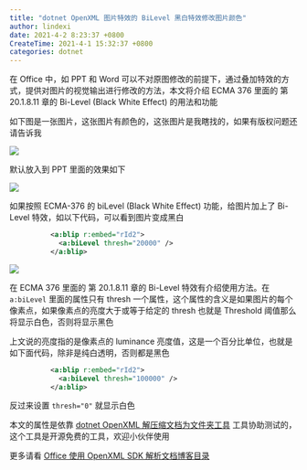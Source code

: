 ```yaml
---
title: "dotnet OpenXML 图片特效的 BiLevel 黑白特效修改图片颜色"
author: lindexi
date: 2021-4-2 8:23:37 +0800
CreateTime: 2021-4-1 15:32:37 +0800
categories: dotnet
---
```


在 Office 中，如 PPT 和 Word 可以不对原图修改的前提下，通过叠加特效的方式，提供对图片的视觉输出进行修改的方法，本文将介绍 ECMA 376 里面的 第 20.1.8.11 章的 Bi-Level (Black White Effect) 的用法和功能

<!--more-->


<!-- 发布 -->

如下图是一张图片，这张图片有颜色的，这张图片是我瞎找的，如果有版权问题还请告诉我

<!-- ![](image/dotnet OpenXML 图片的 Color Change Effect 特效修改图片颜色/dotnet OpenXML 图片的 Color Change Effect 特效修改图片颜色0.png) -->

![](http://image.acmx.xyz/lindexi%2F2021411457348467.jpg)

默认放入到 PPT 里面的效果如下

<!-- ![](image/dotnet OpenXML 图片的 Color Change Effect 特效修改图片颜色/dotnet OpenXML 图片的 Color Change Effect 特效修改图片颜色1.png) -->

![](http://image.acmx.xyz/lindexi%2F2021411458198277.jpg)

如果按照 ECMA-376 的 biLevel (Black White Effect) 功能，给图片加上了 Bi-Level 特效，如以下代码，可以看到图片变成黑白

```xml
          <a:blip r:embed="rId2">
            <a:biLevel thresh="20000" />
          </a:blip>
```

<!-- ![](image/dotnet OpenXML 图片特效的 BiLevel 黑白特效修改图片颜色/dotnet OpenXML 图片特效的 BiLevel 黑白特效修改图片颜色0.png) -->

![](http://image.acmx.xyz/lindexi%2F2021411532473478.jpg)

在 ECMA 376 里面的 第 20.1.8.11 章的 Bi-Level 特效有介绍使用方法。在 `a:biLevel` 里面的属性只有 thresh 一个属性，这个属性的含义是如果图片的每个像素点，如果像素点的亮度大于或等于给定的 thresh 也就是 Threshold 阈值那么将显示白色，否则将显示黑色

上文说的亮度指的是像素点的 luminance 亮度值，这是一个百分比单位，也就是如下面代码，除非是纯白透明，否则都是黑色

```xml
          <a:blip r:embed="rId2">
            <a:biLevel thresh="100000" />
          </a:blip>
```

反过来设置 `thresh="0"` 就显示白色

本文的属性是依靠 [dotnet OpenXML 解压缩文档为文件夹工具](https://blog.lindexi.com/post/dotnet-OpenXML-%E8%A7%A3%E5%8E%8B%E7%BC%A9%E6%96%87%E6%A1%A3%E4%B8%BA%E6%96%87%E4%BB%B6%E5%A4%B9%E5%B7%A5%E5%85%B7.html ) 工具协助测试的，这个工具是开源免费的工具，欢迎小伙伴使用

更多请看 [Office 使用 OpenXML SDK 解析文档博客目录](https://blog.lindexi.com/post/Office-%E4%BD%BF%E7%94%A8-OpenXML-SDK-%E8%A7%A3%E6%9E%90%E6%96%87%E6%A1%A3%E5%8D%9A%E5%AE%A2%E7%9B%AE%E5%BD%95.html )

